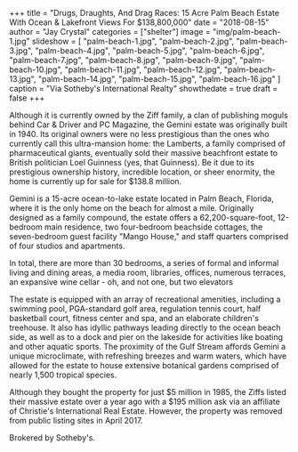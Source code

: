 +++
title = "Drugs, Draughts, And Drag Races: 15 Acre Palm Beach Estate With Ocean & Lakefront Views For $138,800,000"
date = "2018-08-15"
author = "Jay Crystal"
categories = ["shelter"]
image = "img/palm-beach-1.jpg"
slideshow = [
  "palm-beach-1.jpg",
  "palm-beach-2.jpg",
  "palm-beach-3.jpg",
  "palm-beach-4.jpg",
  "palm-beach-5.jpg",
  "palm-beach-6.jpg",
  "palm-beach-7.jpg",
  "palm-beach-8.jpg",
  "palm-beach-9.jpg",
  "palm-beach-10.jpg",
  "palm-beach-11.jpg",
  "palm-beach-12.jpg",
  "palm-beach-13.jpg",
  "palm-beach-14.jpg",
  "palm-beach-15.jpg",
  "palm-beach-16.jpg"
]
caption = "Via Sotheby's International Realty"
showthedate = true
draft = false
+++

Although it is currently owned by the Ziff family, a clan of publishing moguls behind Car & Driver and PC Magazine, the Gemini estate was originally built in 1940. Its original owners were no less prestigious than the ones who currently call this ultra-mansion home: the Lamberts, a family comprised of pharmaceutical giants, eventually sold their massive beachfront estate to British politician Loel Guinness (yes, that Guinness). Be it due to its prestigious ownership history, incredible location, or sheer enormity, the home is currently up for sale for $138.8 million.

Gemini is a 15-acre ocean-to-lake estate located in Palm Beach, Florida, where it is the only home on the beach for almost a mile. Originally designed as a family compound, the estate offers a 62,200-square-foot, 12-bedroom main residence, two four-bedroom beachside cottages, the seven-bedroom guest facility "Mango House," and staff quarters comprised of four studios and apartments.

In total, there are more than 30 bedrooms, a series of formal and informal living and dining areas, a media room, libraries, offices, numerous terraces, an expansive wine cellar - oh, and not one, but two elevators

The estate is equipped with an array of recreational amenities, including a swimming pool, PGA-standard golf area, regulation tennis court, half basketball court, fitness center and spa, and an elaborate children's treehouse. It also has idyllic pathways leading directly to the ocean beach side, as well as to a dock and pier on the lakeside for activities like boating and other aquatic sports. The proximity of the Gulf Stream affords Gemini a unique microclimate, with refreshing breezes and warm waters, which have allowed for the estate to house extensive botanical gardens comprised of nearly 1,500 tropical species.

Although they bought the property for just $5 million in 1985, the Ziffs listed their massive estate over a year ago with a $195 million ask via an affiliate of Christie's International Real Estate. However, the property was removed from public listing sites in April 2017.

Brokered by Sotheby's.